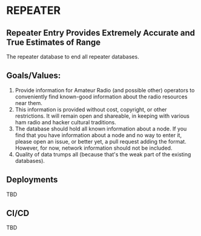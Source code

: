 REPEATER
========

Repeater Entry Provides Extremely Accurate and True Estimates of Range
----------------------------------------------------------------------

The repeater database to end all repeater databases. 

Goals/Values:
-------------
1. Provide information for Amateur Radio (and possible other) operators
to conveniently find known-good information about the radio resources
near them.
2. This information is provided without cost, copyright, or other
restrictions. It will remain open and shareable, in keeping with various
ham radio and hacker cultural traditions.
3. The database should hold all known information about a node. If you
find that you have information about a node and no way to enter it,
please open an issue, or better yet, a pull request adding the format. 
However, for now, network information should not be included.
4. Quality of data trumps all (because that's the weak part of the existing databases).



Deployments
-----------
TBD


CI/CD
-----
TBD
